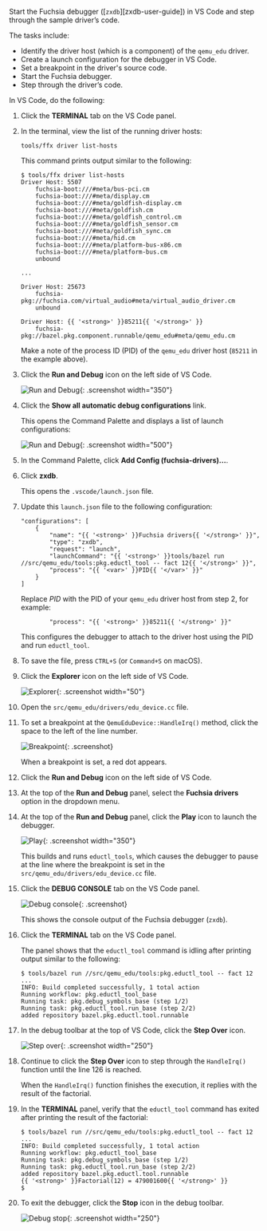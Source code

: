 Start the Fuchsia debugger ([`zxdb`][zxdb-user-guide]) in VS Code and
step through the sample driver’s code.

The tasks include:

*   Identify the driver host (which is a component) of the `qemu_edu`
    driver.
*   Create a launch configuration for the debugger in VS Code.
*   Set a breakpoint in the driver's source code.
*   Start the Fuchsia debugger.
*   Step through the driver’s code.

In VS Code, do the following:

1. Click the **TERMINAL** tab on the VS Code panel.

1. In the terminal, view the list of the running driver hosts:

   ```posix-terminal
   tools/ffx driver list-hosts
   ```

   This command prints output similar to the following:

   ```none {:.devsite-disable-click-to-copy}
   $ tools/ffx driver list-hosts
   Driver Host: 5507
       fuchsia-boot:///#meta/bus-pci.cm
       fuchsia-boot:///#meta/display.cm
       fuchsia-boot:///#meta/goldfish-display.cm
       fuchsia-boot:///#meta/goldfish.cm
       fuchsia-boot:///#meta/goldfish_control.cm
       fuchsia-boot:///#meta/goldfish_sensor.cm
       fuchsia-boot:///#meta/goldfish_sync.cm
       fuchsia-boot:///#meta/hid.cm
       fuchsia-boot:///#meta/platform-bus-x86.cm
       fuchsia-boot:///#meta/platform-bus.cm
       unbound

   ...

   Driver Host: 25673
       fuchsia-pkg://fuchsia.com/virtual_audio#meta/virtual_audio_driver.cm
       unbound

   Driver Host: {{ '<strong>' }}85211{{ '</strong>' }}
       fuchsia-pkg://bazel.pkg.component.runnable/qemu_edu#meta/qemu_edu.cm
   ```

   Make a note of the process ID (PID) of the `qemu_edu` driver host
   (`85211` in the example above).

1. Click the **Run and Debug** icon on the left side of VS Code.

   ![Run and Debug](images/get-started-vscode-run-and-debug-icon.png "The Run and Debug icon in VS Code"){: .screenshot width="350"}

1. Click the **Show all automatic debug configurations** link.

   This opens the Command Palette and displays a list of
   launch configurations:

   ![Run and Debug](images/get-started-vscode-add-config-fuchsia-drivers.png "The Add Config options in VS Code"){: .screenshot width="500"}

1. In the Command Palette, click **Add Config (fuchsia-drivers)...**.

1. Click **zxdb**.

   This opens the `.vscode/launch.json` file.

1. Update this `launch.json` file to the following configuration:

   ```json5 {:.devsite-disable-click-to-copy}
   "configurations": [
       {
           "name": "{{ '<strong>' }}Fuchsia drivers{{ '</strong>' }}",
           "type": "zxdb",
           "request": "launch",
           "launchCommand": "{{ '<strong>' }}tools/bazel run //src/qemu_edu/tools:pkg.eductl_tool -- fact 12{{ '</strong>' }}",
           "process": "{{ '<var>' }}PID{{ '</var>' }}"
       }
   ]
   ```

   Replace <var>PID</var> with the PID of your `qemu_edu` driver host from
   step 2, for example:

   ```none {:.devsite-disable-click-to-copy}
           "process": "{{ '<strong>' }}85211{{ '</strong>' }}"
   ```

   This configures the debugger to attach to the driver host
   using the PID and run `eductl_tool`.

1. To save the file, press `CTRL+S` (or `Command+S` on macOS).

1. Click the **Explorer** icon on the left side of VS Code.

   ![Explorer](images/get-started-vscode-explorer-icon.png "The Explorer icon in VS Code"){: .screenshot width="50"}

1. Open the `src/qemu_edu/drivers/edu_device.cc` file.

1. To set a breakpoint at the `QemuEduDevice::HandleIrq()` method,
   click the space to the left of the line number.

   ![Breakpoint](images/get-started-vscode-qemu-edu-breakpoint.png "A breakpoint in VS Code"){: .screenshot}

   When a breakpoint is set, a red dot appears.

1. Click the **Run and Debug** icon on the left side of VS Code.

1. At the top of the **Run and Debug** panel, select the
   **Fuchsia drivers** option in the dropdown menu.

1. At the top of the **Run and Debug** panel, click
   the **Play** icon to launch the debugger.

   ![Play](images/get-started-vscode-qemu-edu-play-icon.png "The Play icon on the Run and Debug panel of VS Code"){: .screenshot width="350"}

   This builds and runs `eductl_tools`, which causes
   the debugger to pause at the line where the breakpoint is set
   in the `src/qemu_edu/drivers/edu_device.cc` file.

1. Click the **DEBUG CONSOLE** tab on the VS Code panel.

   ![Debug console](images/get-started-vscode-qemu-edu-debug-console.png "The Debug console panel in VS Code"){: .screenshot}

   This shows the console output of the Fuchsia debugger (`zxdb`).

1. Click the **TERMINAL** tab on the VS Code panel.

   The panel shows that the `eductl_tool` command is
   idling after printing output similar to the following:

   ```none {:.devsite-disable-click-to-copy}
   $ tools/bazel run //src/qemu_edu/tools:pkg.eductl_tool -- fact 12
   ...
   INFO: Build completed successfully, 1 total action
   Running workflow: pkg.eductl_tool_base
   Running task: pkg.debug_symbols_base (step 1/2)
   Running task: pkg.eductl_tool.run_base (step 2/2)
   added repository bazel.pkg.eductl.tool.runnable
   ```

1. In the debug toolbar at the top of VS Code, click the **Step Over**
   icon.

   ![Step over](images/get-started-vscode-step-over-icon.png "The Step Over icon in VS Code"){: .screenshot width="250"}

1. Continue to click the **Step Over** icon to step through the
   `HandleIrq()` function until the line 126 is reached.

   When the `HandleIrq()` function finishes the execution, it replies
   with the result of the factorial.

1. In the **TERMINAL** panel, verify that the `eductl_tool` command
   has exited after printing the result of the factorial:

   ```none {:.devsite-disable-click-to-copy}
   $ tools/bazel run //src/qemu_edu/tools:pkg.eductl_tool -- fact 12
   ...
   INFO: Build completed successfully, 1 total action
   Running workflow: pkg.eductl_tool_base
   Running task: pkg.debug_symbols_base (step 1/2)
   Running task: pkg.eductl_tool.run_base (step 2/2)
   added repository bazel.pkg.eductl.tool.runnable
   {{ '<strong>' }}Factorial(12) = 479001600{{ '</strong>' }}
   $
   ```

1. To exit the debugger, click the **Stop** icon in the debug toolbar.

   ![Debug stop](images/get-started-vscode-debug-stop-icon.png "The Stop icon in VS Code"){: .screenshot width="250"}

